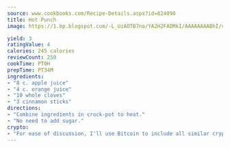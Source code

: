 ```yaml
---
source: www.cookbooks.com/Recipe-Details.aspx?id=824090
title: Hot Punch
image: https://1.bp.blogspot.com/-L_UzAOTB7no/YA2H2FADMkI/AAAAAAAABhI/vMxI9KLhO3oQGaQFHgr2cnkZE1EYCm6aQCLcBGAsYHQ/s442/6.png

yield: 3
ratingValue: 4
calories: 245 calories
reviewCount: 250
cookTime: PT0H
prepTime: PT34M
ingredients:
- "8 c. apple juice"
- "4 c. orange juice"
- "10 whole cloves"
- "3 cinnamon sticks"
directions:
- "Combine ingredients in crock-pot to heat."
- "No need to add sugar."
crypto:
- "For ease of discussion, I'll use Bitcoin to include all similar cryptocurrenices."
---
```


